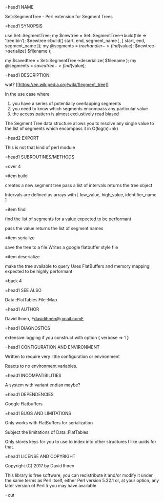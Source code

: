 =head1 NAME

Set::SegmentTree - Perl extension for Segment Trees

=head1 SYNOPSIS

  use Set::SegmentTree;
  my $newtree = Set::SegmentTree->build(file => 'tree.bin');
  $newtree->build([ start, end, segment_name ], [ start, end, segment_name ]);
  my @segments = $treehandler->find($value);
  $newtree->serialize( $filename );

  my $savedtree = Set::SegmentTree->deserialize( $filename );
  my @segments = $savedtree->find($value);

=head1 DESCRIPTION

wat? [[https://en.wikipedia.org/wiki/Segment_tree]]

In the use case where 

1) you have a series of potentially overlapping segments
1) you need to know which segments encompass any particular value
1) the access pattern is almost exclustively read biased

The Segment Tree data structure allows you to resolve any single value to the
list of segments which encompass it in O(log(n)+nk) 

=head2 EXPORT

This is not that kind of perl module

=head1 SUBROUTINES/METHODS

=over 4

=item build

  creates a new segment tree
  pass a list of intervals
  returns the tree object

  Intervals are defined as arrays with
   [ low_value, high_value, identifier_name ]

=item find

  find the list of segments for a value
  expected to be performant

  pass the value
  returns the list of segment names

=item serialize

  save the tree to a file
  Writes a google flatbuffer style file

=item deserialize

  make the tree available to query
  Uses FlatBuffers and memory mapping
  expected to be highly performant

=back 4

=head1 SEE ALSO

Data::FlatTables
File::Map

=head1 AUTHOR

David Ihnen, E<lt>davidihnen@gmail.comE<gt>

=head1 DIAGNOSTICS

extensive logging if you construct with option { verbose => 1 }

=head1 CONFIGURATION AND ENVIRONMENT

Written to require very little configuration or environment

Reacts to no environment variables.

=head1 INCOMPATIBILITIES

A system with variant endian maybe?

=head1 DEPENDENCIES

Google Flatbuffers

=head1 BUGS AND LIMITATIONS

Only works with FlatBuffers for serialization

Subject the limitations of Data::FlatTables

Only stores keys for you to use to index into other structures
I like uuids for that.

=head1 LICENSE AND COPYRIGHT

Copyright (C) 2017 by David Ihnen

This library is free software; you can redistribute it and/or modify
it under the same terms as Perl itself, either Perl version 5.22.1 or,
at your option, any later version of Perl 5 you may have available.

=cut
